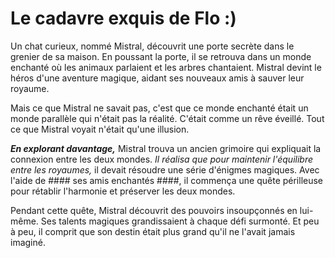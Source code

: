 # Le cadavre exquis de Flo :)
Un chat curieux, nommé Mistral, découvrit une porte secrète dans le grenier de sa 
maison. En poussant la porte, il se retrouva dans un monde enchanté 
où les animaux parlaient et les arbres 
chantaient. Mistral devint le héros d'une aventure 
magique, aidant ses nouveaux amis à sauver leur royaume.

Mais ce que Mistral ne savait pas, c'est que ce monde enchanté était un monde parallèle qui n'était pas la réalité. C'était comme un rêve éveillé. Tout ce que Mistral voyait n'était qu'une illusion.

***En explorant davantage,*** Mistral trouva un ancien grimoire qui expliquait la connexion entre les deux mondes. *Il réalisa que pour maintenir l'équilibre entre les royaumes,* il devait résoudre une série d'énigmes magiques. Avec l'aide de #### ses amis enchantés ####, il commença une quête périlleuse pour rétablir l'harmonie et préserver les deux mondes.

Pendant cette quête, Mistral découvrit des pouvoirs insoupçonnés en lui-même. Ses talents magiques grandissaient à chaque défi surmonté. Et peu à peu, il comprit que son destin était plus grand qu'il ne l'avait jamais imaginé.
